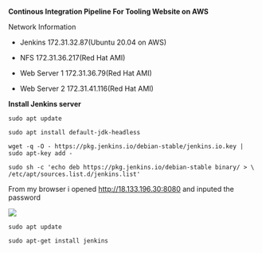 **Continous Integration Pipeline For Tooling Website on AWS**


Network Information

- Jenkins  172.31.32.87(Ubuntu 20.04 on AWS)

- NFS    172.31.36.217(Red Hat AMI)

- Web Server 1  172.31.36.79(Red Hat AMI)

- Web Server 2 172.31.41.116(Red Hat AMI)




**Install Jenkins server**


```sudo apt update```

```sudo apt install default-jdk-headless```




```wget -q -O - https://pkg.jenkins.io/debian-stable/jenkins.io.key | sudo apt-key add -```

```sudo sh -c 'echo deb https://pkg.jenkins.io/debian-stable binary/ > \ /etc/apt/sources.list.d/jenkins.list'```


From my browser i opened http://18.133.196.30:8080
and inputed the password

![](https://github.com/drazen-dee28/Continous-Integration-Pipeline-For-Tooling-Website/blob/main/img/unlockjenk.png)



```sudo apt update```

```sudo apt-get install jenkins```